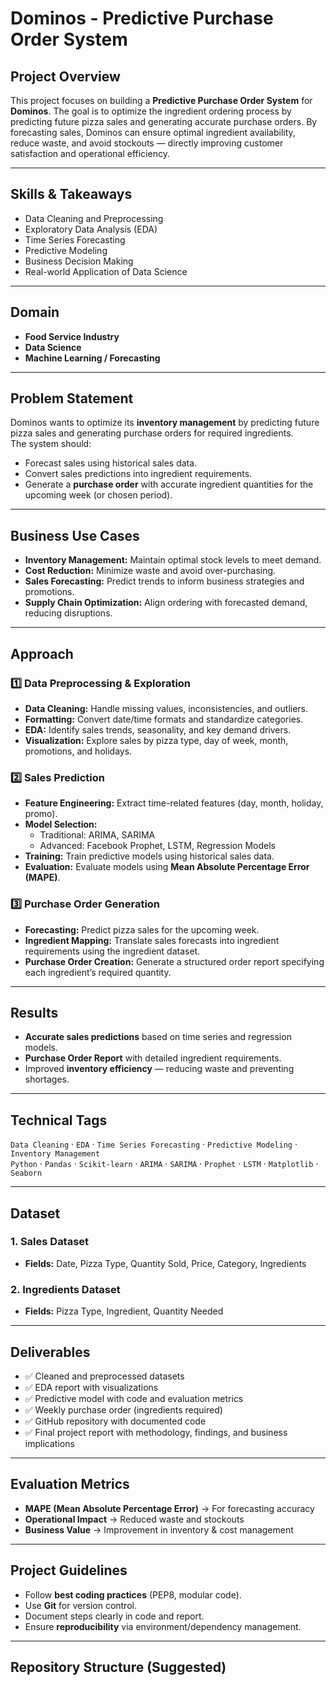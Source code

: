 # Dominos - Predictive Purchase Order System  

## Project Overview  
This project focuses on building a **Predictive Purchase Order System** for **Dominos**. The goal is to optimize the ingredient ordering process by predicting future pizza sales and generating accurate purchase orders. By forecasting sales, Dominos can ensure optimal ingredient availability, reduce waste, and avoid stockouts — directly improving customer satisfaction and operational efficiency.  

---

## Skills & Takeaways  
- Data Cleaning and Preprocessing  
- Exploratory Data Analysis (EDA)  
- Time Series Forecasting  
- Predictive Modeling  
- Business Decision Making  
- Real-world Application of Data Science  

---

## Domain  
- **Food Service Industry**  
- **Data Science**  
- **Machine Learning / Forecasting**  

---

## Problem Statement  
Dominos wants to optimize its **inventory management** by predicting future pizza sales and generating purchase orders for required ingredients.  
The system should:  
- Forecast sales using historical sales data.  
- Convert sales predictions into ingredient requirements.  
- Generate a **purchase order** with accurate ingredient quantities for the upcoming week (or chosen period).  

---

## Business Use Cases  
- **Inventory Management:** Maintain optimal stock levels to meet demand.  
- **Cost Reduction:** Minimize waste and avoid over-purchasing.  
- **Sales Forecasting:** Predict trends to inform business strategies and promotions.  
- **Supply Chain Optimization:** Align ordering with forecasted demand, reducing disruptions.  

---

## Approach  

### 1️⃣ Data Preprocessing & Exploration  
- **Data Cleaning:** Handle missing values, inconsistencies, and outliers.  
- **Formatting:** Convert date/time formats and standardize categories.  
- **EDA:** Identify sales trends, seasonality, and key demand drivers.  
- **Visualization:** Explore sales by pizza type, day of week, month, promotions, and holidays.  

### 2️⃣ Sales Prediction  
- **Feature Engineering:** Extract time-related features (day, month, holiday, promo).  
- **Model Selection:**  
  - Traditional: ARIMA, SARIMA  
  - Advanced: Facebook Prophet, LSTM, Regression Models  
- **Training:** Train predictive models using historical sales data.  
- **Evaluation:** Evaluate models using **Mean Absolute Percentage Error (MAPE)**.  

### 3️⃣ Purchase Order Generation  
- **Forecasting:** Predict pizza sales for the upcoming week.  
- **Ingredient Mapping:** Translate sales forecasts into ingredient requirements using the ingredient dataset.  
- **Purchase Order Creation:** Generate a structured order report specifying each ingredient’s required quantity.  

---

## Results  
- **Accurate sales predictions** based on time series and regression models.  
- **Purchase Order Report** with detailed ingredient requirements.  
- Improved **inventory efficiency** — reducing waste and preventing shortages.  

---

## Technical Tags  
`Data Cleaning` · `EDA` · `Time Series Forecasting` · `Predictive Modeling` · `Inventory Management`  
`Python` · `Pandas` · `Scikit-learn` · `ARIMA` · `SARIMA` · `Prophet` · `LSTM` · `Matplotlib` · `Seaborn`  

---

## Dataset  

### 1. Sales Dataset  
- **Fields:** Date, Pizza Type, Quantity Sold, Price, Category, Ingredients  

### 2. Ingredients Dataset  
- **Fields:** Pizza Type, Ingredient, Quantity Needed  

---

## Deliverables  
- ✅ Cleaned and preprocessed datasets  
- ✅ EDA report with visualizations  
- ✅ Predictive model with code and evaluation metrics  
- ✅ Weekly purchase order (ingredients required)  
- ✅ GitHub repository with documented code  
- ✅ Final project report with methodology, findings, and business implications  

---

## Evaluation Metrics  
- **MAPE (Mean Absolute Percentage Error)** → For forecasting accuracy  
- **Operational Impact** → Reduced waste and stockouts  
- **Business Value** → Improvement in inventory & cost management  

---

## Project Guidelines  
- Follow **best coding practices** (PEP8, modular code).  
- Use **Git** for version control.  
- Document steps clearly in code and report.  
- Ensure **reproducibility** via environment/dependency management.  

---

## Repository Structure (Suggested)  
